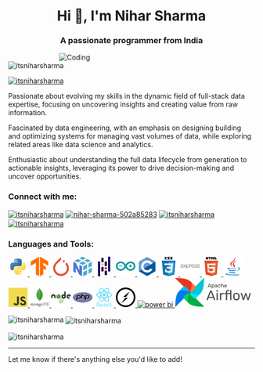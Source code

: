 <h1 align="center">Hi 👋, I'm Nihar Sharma</h1>
<h3 align="center">A passionate programmer from India</h3>
<img align="right" alt="Coding" width="400" src="https://www.codium.ai/wp-content/uploads/2023/10/how-does-code-integrity-work.gif">

<p align="left"> <img src="https://komarev.com/ghpvc/?username=itsniharsharma&label=Profile%20views&color=0e75b6&style=flat" alt="itsniharsharma" /> </p>

<p align="left"> <a href="https://twitter.com/itsniharsharma" target="blank"><img src="https://img.shields.io/twitter/follow/itsniharsharma?logo=twitter&style=for-the-badge" alt="itsniharsharma" /></a> </p>

Passionate about evolving my skills in the dynamic field of 
full-stack data expertise, focusing on uncovering insights 
and creating value from raw information.

Fascinated by data engineering, with an emphasis on designing
building and optimizing systems for managing vast volumes of 
data, while exploring related areas like data science and analytics.

Enthusiastic about understanding the full data lifecycle
from generation to actionable insights, leveraging its 
power to drive decision-making and uncover opportunities.


<h3 align="left">Connect with me:</h3>
<p align="left">
<a href="https://twitter.com/itsniharsharma" target="blank"><img align="center" src="https://raw.githubusercontent.com/rahuldkjain/github-profile-readme-generator/master/src/images/icons/Social/twitter.svg" alt="itsniharsharma" height="30" width="40" /></a>
<a href="https://linkedin.com/in/nihar-sharma-502a85283" target="blank"><img align="center" src="https://raw.githubusercontent.com/rahuldkjain/github-profile-readme-generator/master/src/images/icons/Social/linked-in-alt.svg" alt="nihar-sharma-502a85283" height="30" width="40" /></a>
<a href="https://instagram.com/itsniharsharma" target="blank"><img align="center" src="https://raw.githubusercontent.com/rahuldkjain/github-profile-readme-generator/master/src/images/icons/Social/instagram.svg" alt="itsniharsharma" height="30" width="40" /></a>
<a href="https://www.kaggle.com/itsniharsharma" target="blank"><img align="center" src="https://img.shields.io/badge/Kaggle-000000?style=for-the-badge&logo=kaggle&logoColor=white" alt="itsniharsharma" height="40" width="43" /></a>
</p>

<h3 align="left">Languages and Tools:</h3>
<p align="left"> 
  <a href="https://www.python.org" target="_blank" rel="noreferrer"> <img src="https://raw.githubusercontent.com/devicons/devicon/master/icons/python/python-original.svg" alt="python" width="40" height="40"/> </a> 
  <a href="https://www.tensorflow.org" target="_blank" rel="noreferrer"> <img src="https://raw.githubusercontent.com/devicons/devicon/master/icons/tensorflow/tensorflow-original.svg" alt="tensorflow" width="40" height="40"/> </a> 
  <a href="https://pytorch.org" target="_blank" rel="noreferrer"> <img src="https://raw.githubusercontent.com/devicons/devicon/master/icons/pytorch/pytorch-original.svg" alt="pytorch" width="40" height="40"/> </a> 
  <a href="https://numpy.org" target="_blank" rel="noreferrer"> <img src="https://raw.githubusercontent.com/devicons/devicon/master/icons/numpy/numpy-original.svg" alt="numpy" width="40" height="40"/> </a> 
  <a href="https://pandas.pydata.org" target="_blank" rel="noreferrer"> <img src="https://raw.githubusercontent.com/devicons/devicon/master/icons/pandas/pandas-original.svg" alt="pandas" width="40" height="40"/> </a> 
  <a href="https://www.arduino.cc" target="_blank" rel="noreferrer"> <img src="https://raw.githubusercontent.com/devicons/devicon/master/icons/arduino/arduino-original.svg" alt="arduino" width="40" height="40"/> </a>
  <a href="https://getbootstrap.com" target="_blank" rel="noreferrer"> </a> 
  <a href="https://www.cprogramming.com/" target="_blank" rel="noreferrer"> <img src="https://raw.githubusercontent.com/devicons/devicon/master/icons/c/c-original.svg" alt="c" width="40" height="40"/> </a> 
  <a href="https://www.w3schools.com/css/" target="_blank" rel="noreferrer"> <img src="https://raw.githubusercontent.com/devicons/devicon/master/icons/css3/css3-original-wordmark.svg" alt="css3" width="40" height="40"/> </a> 
  <a href="https://expressjs.com" target="_blank" rel="noreferrer"> <img src="https://raw.githubusercontent.com/devicons/devicon/master/icons/express/express-original-wordmark.svg" alt="express" width="40" height="40"/> </a> 
  <a href="https://www.w3.org/html/" target="_blank" rel="noreferrer"> <img src="https://raw.githubusercontent.com/devicons/devicon/master/icons/html5/html5-original-wordmark.svg" alt="html5" width="40" height="40"/> </a> 
  <a href="https://www.java.com" target="_blank" rel="noreferrer"> <img src="https://raw.githubusercontent.com/devicons/devicon/master/icons/java/java-original.svg" alt="java" width="40" height="40"/> </a> 
  <a href="https://developer.mozilla.org/en-US/docs/Web/JavaScript" target="_blank" rel="noreferrer"> <img src="https://raw.githubusercontent.com/devicons/devicon/master/icons/javascript/javascript-original.svg" alt="javascript" width="40" height="40"/> </a> 
  <a href="https://www.mongodb.com/" target="_blank" rel="noreferrer"> <img src="https://raw.githubusercontent.com/devicons/devicon/master/icons/mongodb/mongodb-original-wordmark.svg" alt="mongodb" width="40" height="40"/> </a> 
  <a href="https://www.mysql.com/" target="_blank" rel="noreferrer"> </a> 
  <a href="https://nodejs.org" target="_blank" rel="noreferrer"> <img src="https://raw.githubusercontent.com/devicons/devicon/master/icons/nodejs/nodejs-original-wordmark.svg" alt="nodejs" width="40" height="40"/> </a> 
  <a href="https://www.php.net" target="_blank" rel="noreferrer"> <img src="https://raw.githubusercontent.com/devicons/devicon/master/icons/php/php-original.svg" alt="php" width="40" height="40"/> </a> 
  <a href="https://reactjs.org/" target="_blank" rel="noreferrer"> <img src="https://raw.githubusercontent.com/devicons/devicon/master/icons/react/react-original-wordmark.svg" alt="react" width="40" height="40"/> </a>
  <a href="https://socket.io" target="_blank" rel="noreferrer"> <img src="https://raw.githubusercontent.com/devicons/devicon/master/icons/socketio/socketio-original.svg" alt="socket.io" width="40" height="40"/> </a>
  <a href="https://powerbi.microsoft.com" target="_blank" rel="noreferrer"> <img src="https://www.vectorlogo.zone/logos/microsoft_powerbi/microsoft_powerbi-ar21.svg" alt="power bi" width="40" height="40"/> </a>





<svg xmlns="http://www.w3.org/2000/svg" width="155.314" height="60" viewBox="0 0 155.314 60">
    <defs>
        <clipPath id="clip-path">
            <path id="Rectangle_1" d="M0 0h155.314v60H0z" fill="none" data-name="Rectangle 1"></path>
        </clipPath>
    </defs>
    <g id="logo" transform="translate(-1305 -780.355)">
        <g id="Group_2" clip-path="url(#clip-path)" data-name="Group 2" transform="translate(1305 780.355)">
            <g id="Group_1" data-name="Group 1" transform="translate(.486 .486)">
                <path id="Path_1" d="M1307.562 880.867l28.187-28.893a.521.521 0 0 0 .063-.666c-1.714-2.393-4.877-2.808-6.049-4.416-3.472-4.763-4.353-7.459-5.845-7.292a.456.456 0 0 0-.271.143l-10.182 10.438c-5.858 6-6.7 19.225-6.852 30.3a.552.552 0 0 0 .949.386z" fill="#017cee" data-name="Path 1" transform="translate(-1306.613 -822.232)"></path>
                <path id="Path_2" d="M1405.512 908.489l-28.893-28.189a.521.521 0 0 0-.667-.063c-2.393 1.715-2.808 4.877-4.416 6.049-4.763 3.472-7.459 4.353-7.292 5.845a.456.456 0 0 0 .143.27l10.438 10.182c6 5.858 19.225 6.7 30.3 6.852a.552.552 0 0 0 .387-.946z" fill="#00ad46" data-name="Path 2" transform="translate(-1346.876 -850.567)"></path>
                <path id="Path_3" d="M1373.909 902.252c-3.28-3.2-4.8-9.53 1.486-22.583-10.219 4.567-13.8 10.57-12.039 12.289z" fill="#04d659" data-name="Path 3" transform="translate(-1345.96 -850.233)"></path>
                <path id="Path_4" d="M1433.132 782.359l-28.186 28.893a.52.52 0 0 0-.063.666c1.715 2.393 4.876 2.808 6.049 4.416 3.472 4.763 4.354 7.459 5.845 7.292a.454.454 0 0 0 .271-.143l10.182-10.438c5.858-6 6.7-19.225 6.852-30.3a.553.553 0 0 0-.95-.386z" fill="#00c7d4" data-name="Path 4" transform="translate(-1375.21 -782.123)"></path>
                <path id="Path_5" d="M1426.9 881.155c-3.2 3.28-9.53 4.8-22.584-1.486 4.567 10.219 10.57 13.8 12.289 12.039z" fill="#11e1ee" data-name="Path 5" transform="translate(-1374.875 -850.233)"></path>
                <path id="Path_6" d="M1307 782.919l28.893 28.186a.521.521 0 0 0 .666.063c2.393-1.715 2.808-4.877 4.416-6.049 4.763-3.472 7.459-4.353 7.292-5.845a.459.459 0 0 0-.143-.271l-10.438-10.182c-6-5.858-19.225-6.7-30.3-6.852a.552.552 0 0 0-.386.95z" fill="#e43921" data-name="Path 6" transform="translate(-1306.766 -781.97)"></path>
                <path id="Path_7" d="M1405.8 804.711c3.28 3.2 4.8 9.53-1.486 22.584 10.219-4.567 13.8-10.571 12.039-12.289z" fill-rule="evenodd" fill="#ff7557" data-name="Path 7" transform="translate(-1374.875 -797.859)"></path>
                <path id="Path_8" d="M1329.355 849.266c3.2-3.28 9.53-4.8 22.584 1.486-4.567-10.219-10.57-13.8-12.289-12.039z" fill="#0cb6ff" data-name="Path 8" transform="translate(-1322.503 -821.316)"></path>
                <circle id="Ellipse_1" cx="1.26" cy="1.26" r="1.26" fill="#4a4848" data-name="Ellipse 1" transform="translate(28.18 28.171)"></circle>
                <path id="Path_9" d="M1527.558 827.347a.229.229 0 0 1-.223-.223.458.458 0 0 1 .011-.123l2.766-7.214a.346.346 0 0 1 .357-.245h.758a.348.348 0 0 1 .357.245l2.754 7.214.022.123a.228.228 0 0 1-.223.223h-.568a.288.288 0 0 1-.19-.056.352.352 0 0 1-.089-.134l-.613-1.583h-3.657l-.613 1.583a.317.317 0 0 1-.1.134.269.269 0 0 1-.178.056zm4.795-2.732l-1.505-3.958-1.505 3.958zm3.322 4.85a.258.258 0 0 1-.189-.078.241.241 0 0 1-.067-.178v-7.4a.241.241 0 0 1 .067-.178.258.258 0 0 1 .189-.078h.513a.268.268 0 0 1 .256.256v.49a2.118 2.118 0 0 1 1.828-.858 2.092 2.092 0 0 1 1.751.736 3.135 3.135 0 0 1 .636 1.9q.011.122.011.379t-.011.379a3.168 3.168 0 0 1-.636 1.9 2.111 2.111 0 0 1-1.751.736 2.154 2.154 0 0 1-1.806-.836v2.587a.241.241 0 0 1-.067.178.223.223 0 0 1-.179.078zm2.364-2.91a1.324 1.324 0 0 0 1.149-.491 2.266 2.266 0 0 0 .4-1.293q.011-.111.011-.323 0-2.107-1.562-2.107a1.365 1.365 0 0 0-1.159.513 2.111 2.111 0 0 0-.412 1.2l-.012.424.012.435a1.862 1.862 0 0 0 .424 1.149 1.4 1.4 0 0 0 1.148.493zm5.628.9a2.329 2.329 0 0 1-1.015-.223 1.94 1.94 0 0 1-.747-.6 1.487 1.487 0 0 1-.268-.859 1.459 1.459 0 0 1 .6-1.2 3.4 3.4 0 0 1 1.65-.624l1.661-.234v-.323q0-1.137-1.3-1.137a1.4 1.4 0 0 0-.8.212 1.376 1.376 0 0 0-.468.48.305.305 0 0 1-.089.145.18.18 0 0 1-.134.045h-.48a.23.23 0 0 1-.245-.245 1.17 1.17 0 0 1 .245-.6 1.931 1.931 0 0 1 .747-.591 2.7 2.7 0 0 1 1.238-.256 2.351 2.351 0 0 1 1.8.591 2.032 2.032 0 0 1 .547 1.45v3.613a.257.257 0 0 1-.078.19.24.24 0 0 1-.178.067h-.513a.233.233 0 0 1-.257-.256v-.479a1.923 1.923 0 0 1-.714.6 2.557 2.557 0 0 1-1.203.237zm.234-.836a1.579 1.579 0 0 0 1.182-.469 1.881 1.881 0 0 0 .468-1.371v-.312l-1.293.19a2.918 2.918 0 0 0-1.193.379.761.761 0 0 0-.4.658.784.784 0 0 0 .368.691 1.585 1.585 0 0 0 .867.237zm6.643.836a2.556 2.556 0 0 1-1.873-.669 2.738 2.738 0 0 1-.714-1.9l-.011-.446.011-.446a2.7 2.7 0 0 1 .714-1.885 2.531 2.531 0 0 1 1.873-.68 2.917 2.917 0 0 1 1.36.29 2.077 2.077 0 0 1 .825.714 1.7 1.7 0 0 1 .3.848.2.2 0 0 1-.067.178.281.281 0 0 1-.19.067h-.535a.265.265 0 0 1-.168-.045.458.458 0 0 1-.111-.178 1.428 1.428 0 0 0-.535-.758 1.516 1.516 0 0 0-.87-.234 1.45 1.45 0 0 0-1.1.435 1.952 1.952 0 0 0-.435 1.3l-.011.4.011.379a1.969 1.969 0 0 0 .435 1.316 1.446 1.446 0 0 0 1.1.424 1.577 1.577 0 0 0 .87-.223 1.493 1.493 0 0 0 .535-.769.458.458 0 0 1 .111-.178.228.228 0 0 1 .168-.056h.535a.258.258 0 0 1 .19.078.2.2 0 0 1 .067.178 1.75 1.75 0 0 1-.3.847 2.078 2.078 0 0 1-.825.714 2.876 2.876 0 0 1-1.361.302zm4.078-.112a.233.233 0 0 1-.257-.256v-7.4a.241.241 0 0 1 .067-.178.259.259 0 0 1 .19-.078h.557a.267.267 0 0 1 .257.256v2.6a2.167 2.167 0 0 1 .758-.624 2.353 2.353 0 0 1 1.082-.223 2.067 2.067 0 0 1 1.661.691 2.642 2.642 0 0 1 .6 1.818v3.144a.257.257 0 0 1-.078.19.24.24 0 0 1-.178.067h-.557a.233.233 0 0 1-.256-.256V824a1.775 1.775 0 0 0-.39-1.227 1.387 1.387 0 0 0-1.1-.435 1.481 1.481 0 0 0-1.126.446 1.7 1.7 0 0 0-.412 1.215v3.088a.257.257 0 0 1-.078.19.24.24 0 0 1-.178.067zm8.846.112a2.466 2.466 0 0 1-1.84-.7 2.938 2.938 0 0 1-.747-1.94l-.011-.379.011-.368a2.953 2.953 0 0 1 .758-1.918 2.7 2.7 0 0 1 3.735.078 3.114 3.114 0 0 1 .68 2.119v.19a.257.257 0 0 1-.078.189.241.241 0 0 1-.178.067h-3.858v.1a2.11 2.11 0 0 0 .435 1.238 1.332 1.332 0 0 0 1.081.5 1.563 1.563 0 0 0 .836-.2 1.7 1.7 0 0 0 .491-.435.6.6 0 0 1 .145-.156.391.391 0 0 1 .19-.033h.547a.252.252 0 0 1 .167.056.192.192 0 0 1 .067.156.975.975 0 0 1-.312.591 2.51 2.51 0 0 1-.859.6 3.049 3.049 0 0 1-1.26.248zm1.527-3.434v-.033a1.817 1.817 0 0 0-.424-1.249 1.512 1.512 0 0 0-2.23 0 1.883 1.883 0 0 0-.4 1.249v.033z" fill="#51504f" data-name="Path 9" transform="translate(-1460.834 -808.144)"></path>
                <path id="Path_10" d="M1527.2 827.081l-.061.061zm-.056-.279l-.08-.031zm2.766-7.214l.08.031zm1.472 0l-.081.029zm2.754 7.214l.084-.015a.064.064 0 0 0 0-.015zm.022.123h.086v-.015zm-.067.156l.06.061zm-.914.011l-.061.061.006.005zm-.089-.134l.081-.027zm-.613-1.583l.08-.031a.086.086 0 0 0-.08-.055zm-3.657 0v-.086a.086.086 0 0 0-.08.055zm-.613 1.583l-.08-.031zm-.1.134l.055.066zm4.047-2.676v.086a.086.086 0 0 0 .08-.116zm-1.505-3.958l.08-.03a.086.086 0 0 0-.16 0zm-1.505 3.958l-.08-.03a.086.086 0 0 0 .08.116zm-1.784 2.646a.128.128 0 0 1-.1-.042l-.122.121a.3.3 0 0 0 .217.092zm-.1-.042a.129.129 0 0 1-.042-.1h-.171a.3.3 0 0 0 .092.217zm-.042-.1a.38.38 0 0 1 .007-.1l-.163-.054a.514.514 0 0 0-.016.15zm.005-.092l2.765-7.214-.16-.061-2.765 7.214zm2.766-7.216a.283.283 0 0 1 .1-.143.3.3 0 0 1 .174-.046v-.172a.47.47 0 0 0-.271.076.453.453 0 0 0-.166.226zm.276-.189h.758v-.172h-.758zm.758 0a.3.3 0 0 1 .175.046.283.283 0 0 1 .1.143l.161-.059a.451.451 0 0 0-.166-.226.47.47 0 0 0-.272-.076zm.277.19l2.754 7.214.16-.061-2.754-7.214zm2.75 7.2l.022.123.169-.031-.022-.123zm.021.107a.13.13 0 0 1-.042.1l.121.121a.3.3 0 0 0 .092-.217zm-.042.1a.13.13 0 0 1-.1.042v.171a.3.3 0 0 0 .217-.092zm-.1.042h-.568v.171h.568zm-.568 0a.206.206 0 0 1-.135-.036l-.11.132a.373.373 0 0 0 .245.076zm-.129-.031a.262.262 0 0 1-.069-.1l-.162.054a.431.431 0 0 0 .11.167zm-.07-.1l-.613-1.584-.16.062.613 1.583zm-.693-1.638h-3.657v.171h3.657zm-3.737.055l-.614 1.584.16.062.613-1.583zm-.615 1.587a.235.235 0 0 1-.075.1l.111.13a.4.4 0 0 0 .126-.172zm-.074.1a.185.185 0 0 1-.124.036v.171a.354.354 0 0 0 .233-.076zm-.124.036h-.569v.171h.569zm4.306-2.677l-1.505-3.958-.16.061 1.505 3.958zm-1.666-3.958l-1.505 3.958.16.061 1.505-3.958zm-1.425 4.075h3.01v-.171h-3.01zm6.143 4.687l-.06.061zm0-7.761l.061.061zm.881 0l-.065.056.01.009zm.078.669h-.086a.086.086 0 0 0 .155.051zm3.579-.123l-.067.053zm.636 1.9h-.086zm0 .758l-.085-.007zm-.636 1.9l.067.054zm-3.557-.1l.068-.052a.086.086 0 0 0-.154.052zm-.067 2.765l-.061-.06zm2.787-3.323l-.069-.051zm.4-1.293l-.085-.008v.005zm-2.709-1.918l-.068-.052zm-.413 1.2h-.086zm-.011.423h-.085zm.011.435h-.086zm.424 1.149l.066-.054zm-1.216 3.315a.173.173 0 0 1-.129-.053l-.121.121a.342.342 0 0 0 .25.1zm-.129-.053a.157.157 0 0 1-.042-.118h-.172a.325.325 0 0 0 .092.239zm-.042-.118v-7.4h-.172v7.4zm0-7.4a.157.157 0 0 1 .042-.118l-.121-.121a.324.324 0 0 0-.092.239zm.042-.118a.173.173 0 0 1 .129-.053v-.172a.342.342 0 0 0-.25.1zm.129-.053h.513v-.172h-.513zm.513 0a.137.137 0 0 1 .113.048l.13-.111a.309.309 0 0 0-.244-.108zm.123.058a.137.137 0 0 1 .048.113h.171a.309.309 0 0 0-.108-.243zm.048.113v.49h.171v-.49zm.155.541a2.033 2.033 0 0 1 1.759-.823v-.171a2.2 2.2 0 0 0-1.9.894zm1.759-.823a2.007 2.007 0 0 1 1.683.7l.135-.106a2.177 2.177 0 0 0-1.818-.768zm1.683.7a3.045 3.045 0 0 1 .617 1.845l.171-.007a3.218 3.218 0 0 0-.654-1.946zm.617 1.85c.007.078.011.2.011.372h.171c0-.171 0-.3-.012-.387zm.011.372c0 .171 0 .294-.011.372l.17.015c.008-.086.012-.216.012-.387zm-.011.376a3.08 3.08 0 0 1-.617 1.846l.134.106a3.25 3.25 0 0 0 .654-1.945zm-.617 1.845a2.025 2.025 0 0 1-1.683.7v.171a2.2 2.2 0 0 0 1.817-.768zm-1.683.7a2.068 2.068 0 0 1-1.739-.8l-.136.1a2.239 2.239 0 0 0 1.874.87zm-1.892-.75v2.587h.172v-2.587zm0 2.587a.156.156 0 0 1-.042.118l.121.121a.325.325 0 0 0 .092-.239zm-.046.123a.138.138 0 0 1-.114.048v.172a.308.308 0 0 0 .244-.108zm-.114.048h-.546v.172h.546zm1.817-2.739a1.408 1.408 0 0 0 1.218-.526l-.138-.1a1.24 1.24 0 0 1-1.079.455zm1.217-.525a2.355 2.355 0 0 0 .419-1.341l-.171-.007a2.182 2.182 0 0 1-.385 1.246zm.418-1.336c.008-.079.012-.19.012-.332h-.172c0 .14 0 .245-.011.315zm.012-.332a2.726 2.726 0 0 0-.407-1.632 1.448 1.448 0 0 0-1.24-.562v.171a1.278 1.278 0 0 1 1.1.492 2.565 2.565 0 0 1 .374 1.53zm-1.647-2.193a1.452 1.452 0 0 0-1.228.547l.136.1a1.282 1.282 0 0 1 1.091-.479zm-1.228.547a2.2 2.2 0 0 0-.43 1.252l.172.008a2.028 2.028 0 0 1 .4-1.157zm-.43 1.254l-.011.424h.171l.011-.424zm-.011.428l.011.435h.172l-.011-.435zm.011.436a1.95 1.95 0 0 0 .443 1.2l.133-.109a1.776 1.776 0 0 1-.4-1.1zm.443 1.2a1.484 1.484 0 0 0 1.214.522v-.171a1.314 1.314 0 0 1-1.082-.459zm5.828 1.117l.037-.077zm-.747-.6l-.07.049zm.335-2.063l.052.068zm1.65-.624l.012.085zm1.661-.234l.012.085a.086.086 0 0 0 .074-.085zm-2.107-1.249l.046.072zm-.468.48l-.075-.042a.083.083 0 0 0-.006.015zm-.089.145l-.054-.067-.007.006zm-.792-.022l-.065.056.009.009zm-.067-.178h-.086zm.245-.6l-.07-.049zm.747-.591l.038.077zm3.033.334l-.063.058zm.468 5.252l.06.061zm-.881 0l-.065.056a.043.043 0 0 0 .009.009zm-.067-.669h.086a.086.086 0 0 0-.156-.048zm-.714.6l-.04-.076zm.223-1.059l-.062-.06zm.468-1.684h.086a.086.086 0 0 0-.1-.085zm-1.293.189l.012.085zm-1.193.379l.046.072zm-.033 1.349l-.047.071zm.635.985a2.241 2.241 0 0 1-.978-.215l-.074.155a2.412 2.412 0 0 0 1.051.231zm-.978-.215a1.859 1.859 0 0 1-.715-.576l-.138.1a2.024 2.024 0 0 0 .779.629zm-.713-.573a1.4 1.4 0 0 1-.253-.81h-.172a1.571 1.571 0 0 0 .283.907zm-.253-.81a1.374 1.374 0 0 1 .569-1.136l-.105-.135a1.544 1.544 0 0 0-.635 1.272zm.569-1.137a3.316 3.316 0 0 1 1.609-.607l-.024-.17a3.481 3.481 0 0 0-1.691.642zm1.609-.607l1.661-.234-.024-.17-1.662.234zm1.735-.319v-.323h-.171v.323zm0-.323a1.156 1.156 0 0 0-.355-.917 1.536 1.536 0 0 0-1.035-.306v.172a1.37 1.37 0 0 1 .922.263.986.986 0 0 1 .3.788zm-1.39-1.223a1.486 1.486 0 0 0-.851.227l.1.142a1.316 1.316 0 0 1 .755-.2zm-.849.226a1.452 1.452 0 0 0-.5.51l.15.084a1.286 1.286 0 0 1 .44-.449zm-.5.524a.226.226 0 0 1-.062.105l.107.134a.391.391 0 0 0 .117-.185zm-.068.112a.1.1 0 0 1-.073.019v.171a.266.266 0 0 0 .194-.07zm-.073.019h-.48v.171h.48zm-.48 0a.18.18 0 0 1-.122-.046l-.112.13a.352.352 0 0 0 .234.087zm-.113-.037a.18.18 0 0 1-.047-.123h-.171a.352.352 0 0 0 .087.234zm-.047-.119a1.1 1.1 0 0 1 .23-.557l-.14-.1a1.253 1.253 0 0 0-.261.648zm.23-.556a1.843 1.843 0 0 1 .715-.564l-.075-.154a2.018 2.018 0 0 0-.78.618zm.716-.564a2.611 2.611 0 0 1 1.2-.247v-.171a2.781 2.781 0 0 0-1.277.266zm1.2-.247a2.268 2.268 0 0 1 1.732.563l.126-.116a2.435 2.435 0 0 0-1.858-.618zm1.733.564a1.945 1.945 0 0 1 .523 1.391h.171a2.117 2.117 0 0 0-.57-1.508zm.523 1.391v3.613h.171v-3.613zm0 3.613a.172.172 0 0 1-.053.129l.121.121a.344.344 0 0 0 .1-.25zm-.053.129a.157.157 0 0 1-.118.042v.171a.326.326 0 0 0 .239-.092zm-.118.042h-.513v.171h.513zm-.513 0a.2.2 0 0 1-.134-.046l-.111.13a.367.367 0 0 0 .245.088zm-.124-.037a.194.194 0 0 1-.047-.134h-.171a.366.366 0 0 0 .087.245zm-.047-.134v-.479h-.171v.479zm-.156-.528a1.846 1.846 0 0 1-.683.575l.079.152a2.012 2.012 0 0 0 .745-.629zm-.683.575a2.476 2.476 0 0 1-1.153.236v.171a2.644 2.644 0 0 0 1.233-.255zm-.919-.429a1.666 1.666 0 0 0 1.244-.494l-.123-.12a1.493 1.493 0 0 1-1.121.442zm1.244-.494a1.969 1.969 0 0 0 .492-1.431h-.171a1.8 1.8 0 0 1-.444 1.312zm.492-1.431v-.312h-.171v.312zm-.1-.4l-1.293.189.025.17 1.293-.189zm-1.293.189a3 3 0 0 0-1.228.393l.095.143a2.837 2.837 0 0 1 1.158-.365zm-1.227.392a.845.845 0 0 0-.441.73h.172a.676.676 0 0 1 .362-.586zm-.441.73a.869.869 0 0 0 .406.762l.095-.142a.7.7 0 0 1-.33-.62zm.408.764a1.673 1.673 0 0 0 .916.247v-.171a1.5 1.5 0 0 1-.823-.221zm5.686.329l-.061.06zm-.714-1.9h-.085zm-.011-.446h-.085zm.011-.446h-.085zm.714-1.885l.061.061zm3.234-.39l-.04.076zm.825.713l-.073.046zm.3.848h-.086zm-.067.178l.056.065zm-.892.022l.054-.067zm-.112-.178l-.081.029zm-.535-.758l-.048.071zm-1.974.2l-.062-.059zm-.435 1.3h-.086zm-.011.4h-.086zm.011.379h-.086zm.435 1.316l-.062.059zm1.974.2l.046.072zm.535-.769l-.079-.033zm.112-.178l.054.067.007-.006zm.892.022l-.061.06zm.067.178l-.085-.009zm-.3.847l-.072-.046zm-.825.714l-.04-.076zm-1.36.2a2.471 2.471 0 0 1-1.814-.644l-.12.122a2.64 2.64 0 0 0 1.933.694zm-1.813-.643a2.653 2.653 0 0 1-.689-1.839l-.171.006a2.822 2.822 0 0 0 .738 1.952zm-.689-1.838l-.011-.446h-.171l.011.446zm-.011-.442l.011-.446h-.171l-.011.446zm.011-.445a2.611 2.611 0 0 1 .689-1.827l-.122-.121a2.78 2.78 0 0 0-.738 1.942zm.689-1.827a2.447 2.447 0 0 1 1.813-.655v-.171a2.617 2.617 0 0 0-1.934.705zm1.813-.655a2.836 2.836 0 0 1 1.32.28l.079-.152a3 3 0 0 0-1.4-.3zm1.32.28a1.99 1.99 0 0 1 .792.683l.145-.091a2.158 2.158 0 0 0-.858-.744zm.793.685a1.617 1.617 0 0 1 .287.8l.171-.009a1.789 1.789 0 0 0-.315-.89zm.287.809a.11.11 0 0 1-.037.1l.112.13a.281.281 0 0 0 .1-.252zm-.037.1a.2.2 0 0 1-.134.046v.171a.369.369 0 0 0 .246-.088zm-.134.046h-.535v.171h.535zm-.535 0a.184.184 0 0 1-.114-.026l-.107.134a.345.345 0 0 0 .221.064zm-.114-.026a.389.389 0 0 1-.086-.144l-.158.066a.533.533 0 0 0 .137.212zm-.084-.14a1.514 1.514 0 0 0-.57-.8l-.093.144a1.343 1.343 0 0 1 .5.715zm-.568-.8a1.6 1.6 0 0 0-.918-.249v.171a1.435 1.435 0 0 1 .822.219zm-.918-.249a1.535 1.535 0 0 0-1.166.462l.124.118a1.364 1.364 0 0 1 1.042-.408zm-1.166.462a2.036 2.036 0 0 0-.458 1.36l.171.006a1.872 1.872 0 0 1 .411-1.249zm-.458 1.361l-.011.4h.171l.011-.4zm-.011.406l.011.379.171-.005-.011-.379zm.011.38a2.052 2.052 0 0 0 .458 1.371l.124-.118a1.889 1.889 0 0 1-.411-1.26zm.458 1.371a1.533 1.533 0 0 0 1.166.451v-.172a1.363 1.363 0 0 1-1.042-.4zm1.166.451a1.661 1.661 0 0 0 .916-.237l-.093-.144a1.491 1.491 0 0 1-.823.209zm.918-.238a1.576 1.576 0 0 0 .568-.812l-.162-.057a1.409 1.409 0 0 1-.5.727zm.566-.807a.39.39 0 0 1 .086-.144l-.107-.134a.533.533 0 0 0-.137.213zm.093-.151a.144.144 0 0 1 .107-.031v-.171a.31.31 0 0 0-.228.081zm.107-.031h.535v-.171h-.535zm.535 0a.173.173 0 0 1 .129.053l.121-.121a.344.344 0 0 0-.25-.1zm.134.057a.11.11 0 0 1 .037.1l.17.017a.281.281 0 0 0-.1-.252zm.037.109a1.664 1.664 0 0 1-.288.806l.144.092a1.839 1.839 0 0 0 .315-.889zm-.288.806a1.989 1.989 0 0 1-.792.683l.079.152a2.162 2.162 0 0 0 .858-.744zm-.793.684a2.8 2.8 0 0 1-1.32.28v.171a2.96 2.96 0 0 0 1.4-.3zm2.568.187l-.065.056.01.009zm0-7.772l.061.06zm.926 0l-.065.056.009.009zm.078 2.776h-.085a.086.086 0 0 0 .153.053zm.758-.624l.038.077zm2.743.468l-.065.056zm.524 5.151l-.061-.06zm-.925 0l-.065.056.009.009zm-.457-4.5l-.065.056zm-2.23.011l-.062-.059zm-.49 4.493l-.061-.06zm-.736-.019a.2.2 0 0 1-.134-.046l-.112.13a.367.367 0 0 0 .245.088zm-.124-.037a.2.2 0 0 1-.046-.134h-.172a.367.367 0 0 0 .087.245zm-.046-.134v-7.4h-.172v7.4zm0-7.4a.156.156 0 0 1 .042-.118l-.121-.121a.326.326 0 0 0-.092.239zm.042-.118a.172.172 0 0 1 .129-.053v-.171a.343.343 0 0 0-.25.1zm.129-.053h.557v-.171h-.557zm.557 0a.137.137 0 0 1 .113.048l.13-.112a.308.308 0 0 0-.244-.108zm.122.057a.137.137 0 0 1 .048.113h.172a.309.309 0 0 0-.108-.243zm.048.113v2.6h.172v-2.6zm.153 2.651a2.076 2.076 0 0 1 .728-.6l-.075-.154a2.248 2.248 0 0 0-.788.649zm.73-.6a2.272 2.272 0 0 1 1.043-.214v-.171a2.438 2.438 0 0 0-1.121.232zm1.043-.214a1.982 1.982 0 0 1 1.6.661l.13-.112a2.152 2.152 0 0 0-1.727-.721zm1.6.663a2.557 2.557 0 0 1 .581 1.761h.171a2.727 2.727 0 0 0-.624-1.874zm.581 1.761v3.144h.171v-3.144zm0 3.144a.173.173 0 0 1-.053.129l.121.121a.345.345 0 0 0 .1-.25zm-.053.129a.156.156 0 0 1-.118.042v.171a.327.327 0 0 0 .239-.092zm-.118.042h-.557v.171h.557zm-.557 0a.2.2 0 0 1-.134-.046l-.112.13a.367.367 0 0 0 .245.088zm-.124-.037a.2.2 0 0 1-.046-.134h-.172a.368.368 0 0 0 .087.245zm-.046-.134V823.8h-.172v3.088zm0-3.088a1.859 1.859 0 0 0-.412-1.284l-.128.114a1.69 1.69 0 0 1 .368 1.169zm-.411-1.283a1.471 1.471 0 0 0-1.169-.464v.171a1.3 1.3 0 0 1 1.039.406zm-1.169-.464a1.566 1.566 0 0 0-1.188.473l.124.118a1.4 1.4 0 0 1 1.064-.419zm-1.188.473a1.779 1.779 0 0 0-.436 1.275h.172a1.609 1.609 0 0 1 .389-1.156zm-.436 1.275v3.088h.172V823.8zm0 3.088a.172.172 0 0 1-.053.129l.121.121a.344.344 0 0 0 .1-.25zm-.053.129a.156.156 0 0 1-.118.042v.171a.327.327 0 0 0 .239-.092zm-.118.042h-.557v.171h.557zm6.449-.505l-.062.059zm-.747-1.94h-.086zm-.012-.379h-.085v.005zm.012-.368l-.086-.006zm.758-1.918l-.061-.06zm3.735.078l-.065.056zm.6 2.5l.061.061zm-4.036.067v-.086a.086.086 0 0 0-.086.086zm0 .1h-.086zm.435 1.238l-.068.053zm1.918.3l.045.073zm.491-.435l-.069-.051zm.145-.156l.039.077h.006zm.9.022l-.055.066zm-.245.747l-.064-.057zm-.858.6l.035.078zm.267-3.189v.086a.086.086 0 0 0 .086-.086zm-.424-1.282l-.066.055zm-2.23 0l-.065-.055zm-.4 1.282h-.086a.086.086 0 0 0 .086.086zm1.528 3.349a2.38 2.38 0 0 1-1.779-.677l-.122.12a2.55 2.55 0 0 0 1.9.728zm-1.778-.676a2.86 2.86 0 0 1-.724-1.886l-.171.009a3.027 3.027 0 0 0 .771 1.995zm-.723-1.884l-.011-.379h-.171l.011.379zm-.011-.374l.011-.368-.172-.005-.011.368zm.011-.365a2.871 2.871 0 0 1 .735-1.864l-.124-.118a3.042 3.042 0 0 0-.782 1.971zm.734-1.864a2.331 2.331 0 0 1 1.756-.687v-.171a2.5 2.5 0 0 0-1.879.74zm1.756-.687a2.307 2.307 0 0 1 1.853.762l.13-.112a2.477 2.477 0 0 0-1.983-.821zm1.854.762a3.03 3.03 0 0 1 .659 2.062h.172a3.2 3.2 0 0 0-.7-2.175zm.659 2.062v.19h.172v-.19zm0 .19a.172.172 0 0 1-.053.129l.121.121a.345.345 0 0 0 .1-.25zm-.053.129a.156.156 0 0 1-.118.042v.171a.327.327 0 0 0 .239-.092zm-.118.042h-3.858v.171h3.858zm-3.944.086v.1h.172v-.1zm0 .1a2.2 2.2 0 0 0 .453 1.287l.135-.106a2.027 2.027 0 0 1-.417-1.189zm.454 1.288a1.418 1.418 0 0 0 1.148.533v-.171a1.247 1.247 0 0 1-1.015-.47zm1.148.533a1.647 1.647 0 0 0 .882-.214l-.09-.146a1.481 1.481 0 0 1-.791.188zm.882-.214a1.777 1.777 0 0 0 .515-.458l-.14-.1a1.613 1.613 0 0 1-.466.412zm.513-.456a1.251 1.251 0 0 1 .081-.1.28.28 0 0 1 .026-.025l.008-.006-.077-.153a.326.326 0 0 0-.083.068 1.55 1.55 0 0 0-.092.113zm.12-.134a.328.328 0 0 1 .146-.021v-.171a.468.468 0 0 0-.234.046zm.146-.021h.547v-.171h-.547zm.547 0a.166.166 0 0 1 .112.036l.11-.132a.337.337 0 0 0-.222-.076zm.112.036a.107.107 0 0 1 .036.09h.171a.277.277 0 0 0-.1-.222zm.036.09a.9.9 0 0 1-.291.534l.128.115a1.055 1.055 0 0 0 .334-.649zm-.291.535a2.42 2.42 0 0 1-.83.581l.072.156a2.6 2.6 0 0 0 .888-.624zm-.829.58a2.964 2.964 0 0 1-1.224.238v.171a3.133 3.133 0 0 0 1.295-.253zm.389-3.111v-.033h-.171v.033zm0-.033a1.9 1.9 0 0 0-.445-1.306l-.129.114a1.731 1.731 0 0 1 .4 1.192zm-.444-1.3a1.466 1.466 0 0 0-1.181-.521v.172a1.3 1.3 0 0 1 1.049.46zm-1.181-.521a1.466 1.466 0 0 0-1.18.521l.131.11a1.3 1.3 0 0 1 1.049-.46zm-1.181.521a1.965 1.965 0 0 0-.422 1.3h.172a1.794 1.794 0 0 1 .382-1.194zm-.422 1.3v.033h.172v-.033zm.086.119h3.055v-.171h-3.055z" fill="#51504f" data-name="Path 10" transform="translate(-1460.636 -807.945)"></path>
                <path id="Path_11" d="M1519.066 884.011a.581.581 0 0 1-.567-.567 1.151 1.151 0 0 1 .028-.312l7.026-18.328a.881.881 0 0 1 .906-.623h1.926a.882.882 0 0 1 .907.623l7 18.328.057.312a.583.583 0 0 1-.567.567h-1.445a.735.735 0 0 1-.482-.142.9.9 0 0 1-.226-.34l-1.558-4.023h-9.292l-1.558 4.023a.8.8 0 0 1-.255.34.688.688 0 0 1-.453.142zm12.181-6.94l-3.824-10.056-3.823 10.055zm8.184-10.538a.592.592 0 0 1-.652-.651v-1.53a.714.714 0 0 1 .17-.482.656.656 0 0 1 .482-.2h1.785a.677.677 0 0 1 .68.68v1.53a.655.655 0 0 1-.2.481.713.713 0 0 1-.481.17zm.227 17.479a.593.593 0 0 1-.652-.652v-13.428a.611.611 0 0 1 .17-.453.656.656 0 0 1 .482-.2h1.359a.679.679 0 0 1 .652.651v13.427a.655.655 0 0 1-.2.482.613.613 0 0 1-.453.17zm6.861 0a.592.592 0 0 1-.651-.652v-13.4a.715.715 0 0 1 .17-.481.656.656 0 0 1 .482-.2h1.3a.677.677 0 0 1 .68.68v1.246a4.255 4.255 0 0 1 3.966-1.926h1.1a.679.679 0 0 1 .651.651v1.161a.566.566 0 0 1-.2.453.612.612 0 0 1-.453.17h-1.7a3.2 3.2 0 0 0-2.408.907 3.253 3.253 0 0 0-.879 2.408v8.328a.656.656 0 0 1-.2.482.716.716 0 0 1-.482.17zm12.234 0a.593.593 0 0 1-.651-.652v-11.814h-2.408a.592.592 0 0 1-.651-.651v-.963a.611.611 0 0 1 .17-.453.654.654 0 0 1 .481-.2h2.408v-1.417q0-4.816 4.872-4.815h1.586a.679.679 0 0 1 .652.651v.963a.656.656 0 0 1-.2.481.613.613 0 0 1-.453.17h-1.529a2.1 2.1 0 0 0-1.785.68 3.248 3.248 0 0 0-.51 2.011v1.275h6.062V863.7a.613.613 0 0 1 .17-.453.656.656 0 0 1 .482-.2h1.3a.679.679 0 0 1 .652.651v19.659a.655.655 0 0 1-.2.482.613.613 0 0 1-.454.17h-1.3a.592.592 0 0 1-.652-.652v-11.811h-6.062v11.813a.657.657 0 0 1-.2.482.614.614 0 0 1-.454.17zm20.9.283a6.487 6.487 0 0 1-4.844-1.757 6.837 6.837 0 0 1-1.813-4.674l-.029-1.218.029-1.218a6.732 6.732 0 0 1 1.841-4.646 7.389 7.389 0 0 1 9.631 0 6.736 6.736 0 0 1 1.841 4.646q.028.311.028 1.218t-.028 1.218a6.772 6.772 0 0 1-1.841 4.674 6.391 6.391 0 0 1-4.82 1.756zm0-2.181a3.582 3.582 0 0 0 2.8-1.133 4.931 4.931 0 0 0 1.133-3.258q.028-.283.028-1.076t-.028-1.076a4.931 4.931 0 0 0-1.133-3.258 3.582 3.582 0 0 0-2.8-1.133 3.671 3.671 0 0 0-2.833 1.133 4.83 4.83 0 0 0-1.1 3.258l-.028 1.076.028 1.076a4.83 4.83 0 0 0 1.1 3.258 3.671 3.671 0 0 0 2.828 1.132zm13.755 1.9a.846.846 0 0 1-.566-.17 1.321 1.321 0 0 1-.34-.538l-4.023-13.144-.056-.283a.575.575 0 0 1 .17-.425.641.641 0 0 1 .425-.17h1.246a.612.612 0 0 1 .453.17.646.646 0 0 1 .255.312l3.145 10.679 3.371-10.566a.761.761 0 0 1 .255-.4.726.726 0 0 1 .538-.2h.963a.728.728 0 0 1 .539.2.76.76 0 0 1 .255.4l3.371 10.566 3.144-10.679a.655.655 0 0 1 .2-.312.714.714 0 0 1 .482-.17h1.275a.542.542 0 0 1 .4.17.576.576 0 0 1 .17.425l-.057.283-3.994 13.144a1.323 1.323 0 0 1-.34.538.9.9 0 0 1-.6.17h-1.1a.86.86 0 0 1-.935-.708l-3.286-10.141-3.286 10.141a.928.928 0 0 1-.963.708z" fill="#51504f" data-name="Path 11" transform="translate(-1454.66 -838.62)"></path>
            </g>
        </g>
    </g>
</svg>




  

</p>

<p><img align="left" src="https://github-readme-stats.vercel.app/api/top-langs?username=itsniharsharma&show_icons=true&locale=en&layout=compact" alt="itsniharsharma" /></p>

<p>&nbsp;<img align="center" src="https://github-readme-stats.vercel.app/api?username=itsniharsharma&show_icons=true&locale=en" alt="itsniharsharma" /></p>

<p><img align="center" src="https://github-readme-streak-stats.herokuapp.com/?user=itsniharsharma&" alt="itsniharsharma" /></p> 

---

Let me know if there's anything else you'd like to add!



